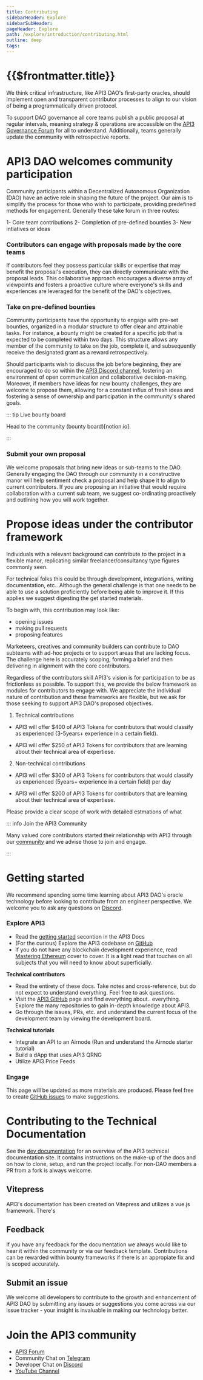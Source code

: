 ```yaml
---
title: Contributing
sidebarHeader: Explore
sidebarSubHeader:
pageHeader: Explore
path: /explore/introduction/contributing.html
outline: deep
tags:
---
```


<PageHeader/>

<SearchHighlight/>

<FlexStartTag/>

# {{$frontmatter.title}}

We think critical infrastructure, like API3 DAO's first-party oracles, should
implement open and transparent contributor processes to align to our vision of
being a programmatically driven protocol.

To support DAO governance all core teams publish a public proposal at regular
intervals, meaning strategy & operations are accessible on the
[API3 Governance Forum](https://forum.api3.org/) for all to understand.
Additionally, teams generally update the community with retrospective reports.

# API3 DAO welcomes community participation

Community participants within a Decentralized Autonomous Organization (DAO) have
an active role in shaping the future of the project. Our aim is to simplify the
process for those who wish to participate, providing predefined methods for
engagement. Generally these take forum in three routes:

1- Core team contributions 2- Completion of pre-defined bounties 3- New
intiatives or ideas

### Contributors can engage with proposals made by the core teams

If contributors feel they possess particular skills or expertise that may
benefit the proposal's execution, they can directly communicate with the
proposal leads. This collaborative approach encourages a diverse array of
viewpoints and fosters a proactive culture where everyone's skills and
experiences are leveraged for the benefit of the DAO's objectives.

### Take on pre-defined bounties

Community participants have the opportunity to engage with pre-set bounties,
organized in a modular structure to offer clear and attainable tasks. For
instance, a bounty might be created for a specific job that is expected to be
completed within two days. This structure allows any member of the community to
take on the job, complete it, and subsequently receive the designated grant as a
reward retrospectively.

Should participants wish to discuss the job before beginning, they are
encouraged to do so within the [API3 Discord channel](), fostering an
environment of open communication and collaborative decision-making. Moreover,
if members have ideas for new bounty challenges, they are welcome to propose
them, allowing for a constant influx of fresh ideas and fostering a sense of
ownership and participation in the community's shared goals.

::: tip Live bounty board

Head to the community (bounty board)[notion.io].

:::

### Submit your own proposal

We welcome proposals that bring new ideas or sub-teams to the DAO. Generally
engaging the DAO through our community in a constructive manor will help
sentiment check a proposal and help shape it to align to current contributors.
If you are proposing an initiative that would require collaboration with a
current sub team, we suggest co-ordinating proactively and outlining how you
will work together.

# Propose ideas under the contributor framework

Individuals with a relevant background can contribute to the project in a
flexible manor, replicating similar freelancer/consultancy type figures commonly
seen.

For technical folks this could be through development, integrations, writing
documentation, etc.. Although the general challenge is that one needs to be able
to use a solution proficiently before being able to improve it. If this applies
we suggest digesting the get started materials.

To begin with, this contribution may look like:

- opening issues
- making pull requests
- proposing features

Marketeers, creatives and community builders can contribute to DAO subteams with
ad-hoc projects or to support areas that are lacking focus. The challenge here
is accurately scoping, forming a brief and then delivering in alignment with the
core contributors.

Regardless of the contributors skill API3's vision is for participation to be as
frictionless as possible. To support this, we provide the below framework as
modules for contributors to engage with. We appreciate the individual nature of
contribution and these frameworks are flexible, but we ask for those seeking to
support API3 DAO's proposed objectives.

<!-- please review the below -->

1. Technical contributions

- API3 will offer $400 of API3 Tokens for contributors that would classify as
  experienced (3-5years+ experience in a certain field).

- API3 will offer $250 of API3 Tokens for contributors that are learning about
  their technical area of expertiese.

2. Non-technical contributions

- API3 will offer $300 of API3 Tokens for contributors that would classify as
  experienced (5years+ experience in a certain field) per day

- API3 will offer $200 of API3 Tokens for contributors that are learning about
  their technical area of expertiese.

Please provide a clear scope of work with detailed estmations of what

::: info Join the API3 Community

Many valued core contributors started their relationship with API3 through our
[community<ExternalLinkImage/>](https://discord.gg/qnRrcfnm5W) and we advise
those to join and engage.

:::

# Getting started

We recommend spending some time learning about API3 DAO's oracle technology
before looking to contribute from an engineer perspective. We welcome you to ask
any questions on [Discord<ExternalLinkImage/>](https://discord.gg/qnRrcfnm5W).

### Explore API3

- Read the
  [getting started<ExternalLinkImage/>](docs/explore/introduction/index.md)
  secontion in the API3 Docs
- (For the curious) Explore the API3 codebase on
  [GitHub<ExternalLinkImage/>](https://github.com/api3dao)
- If you do not have any blockchain development experience, read
  [Mastering Ethereum<ExternalLinkImage/>](https://github.com/ethereumbook/ethereumbook)
  cover to cover. It is a light read that touches on all subjects that you will
  need to know about superficially.

**Technical contributors**

- Read the entirety of these docs. Take notes and cross-reference, but do not
  expect to understand everything. Feel free to ask questions.
- Visit the [API3 GitHub<externalLinkImage/>](https://github.com/api3dao) page
  and find everything about.. everything. Explore the many repositories to gain
  in-depth knowledge about API3.
- Go through the issues, PRs, etc. and understand the current focus of the
  development team by viewing the development board.

**Technical tutorials**

- Integrate an API to an Airnode (Run and understand the Airnode starter
  tutorial)
- Build a dApp that uses API3 QRNG
- Utilize API3 Price Feeds

### Engage

This page will be updated as more materials are produced. Please feel free to
create
[GitHub issues<ExternalLinkImage/>](https://github.com/api3dao/vitepress-docs/issues)
to make suggestions.

<!-- split into its own page -->

# Contributing to the Technical Documentation

See the [dev documentation](/dev/) for an overview of the API3 technical
documentation site. It contains instructions on the make-up of the docs and on
how to clone, setup, and run the project locally. For non-DAO members a PR from
a fork is always welcome.

## Vitepress

API3's documentation has been created on Vitepress and utilizes a vue.js
framework. There's

## Feedback

If you have any feedback for the documentation we always would like to hear it
within the community or via our feedback template. Contributions can be rewarded
within bounty frameworks if there is an appropiate fix and is scoped accurately.

## Submit an issue

We welcome all developers to contribute to the growth and enhancement of API3
DAO by submitting any issues or suggestions you come across via our issue
tracker - your insight is invaluable in making our technology better.

# Join the API3 community

- [API3 Forum<ExternalLinkImage/>](https://forum.api3.org/)
- Community Chat on [Telegram<ExternalLinkImage/>](https://t.me/API3DAO)
- Developer Chat on [Discord<ExternalLinkImage/>](https://discord.gg/qnRrcfnm5W)
- [YouTube Channel<ExternalLinkImage/>](https://www.youtube.com/channel/UCCpUthOhahxjdeX9T7t7nJQ)

<FlexEndTag/>
